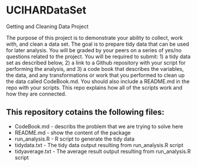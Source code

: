 UCIHARDataSet
=============
Getting and Cleaning Data Project

The purpose of this project is to demonstrate your ability to collect, work with, and clean a data set. The goal is to prepare tidy data that can be used for later analysis. You will be graded by your peers on a series of yes/no questions related to the project. You will be required to submit: 1) a tidy data set as described below, 2) a link to a Github repository with your script for performing the analysis, and 3) a code book that describes the variables, the data, and any transformations or work that you performed to clean up the data called CodeBook.md. You should also include a README.md in the repo with your scripts. This repo explains how all of the scripts work and how they are connected.  

This repository cotains the following files:
--------------------------------------------
* CodeBook.md - describs the problem that we are trying to solve here
* README.md - show the content of the package
* run_analysis.R - R script to generate the tidy data
* tidydata.txt - The tidy data output resulting from run_analysis.R script
* tidyaverage.txt - The average result output resulting from run_analysis.R script

